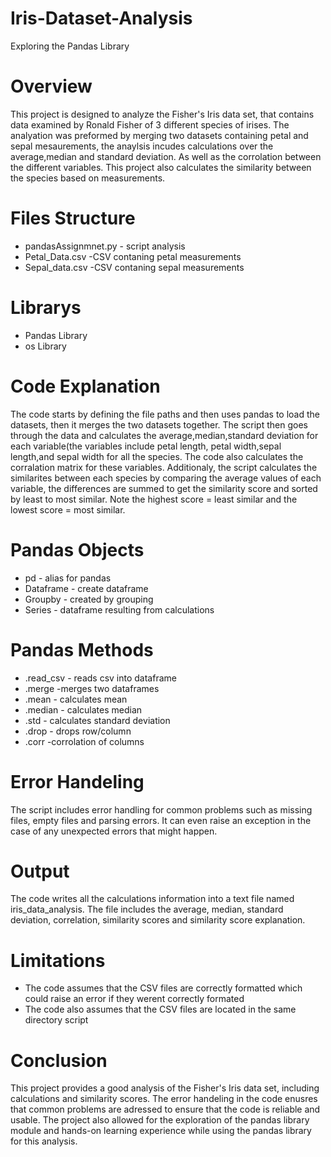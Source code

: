# Iris-Dataset-Analysis
Exploring the Pandas Library

# Overview
This project is designed to analyze the Fisher's Iris data set, that contains data examined by Ronald Fisher of 3 different species of irises. The analyation was preformed by merging two datasets containing petal and sepal mesaurements, the anaylsis incudes calculations over the average,median and standard deviation. As well as the corrolation between the different variables. This project also calculates the similarity between the species based on measurements. 

# Files Structure 
-  pandasAssignmnet.py - script analysis 
-  Petal_Data.csv -CSV contaning petal measurements 
-  Sepal_data.csv -CSV contaning sepal measurements

# Librarys 
- Pandas Library
- os Library

# Code Explanation 
The code starts by defining the file paths and then uses pandas to load the datasets, then it merges the two datasets together. The script then goes through the data and calculates the average,median,standard deviation for each variable(the variables include petal length, petal width,sepal length,and sepal width for all the species. The code also calculates the corralation matrix for these variables. Additionaly, the script calculates the similarites between each species by comparing the average values of each variable, the differences are summed to get the similarity score and sorted by least to most similar. Note the highest score = least similar and the lowest score = most similar. 

# Pandas Objects 
- pd - alias for pandas
- Dataframe - create dataframe
- Groupby -  created by grouping
- Series - dataframe resulting from calculations
  
# Pandas Methods 
- .read_csv - reads csv into dataframe
- .merge -merges two dataframes
- .mean - calculates mean 
- .median - calculates median 
- .std - calculates standard deviation 
- .drop - drops row/column
- .corr -corrolation of columns

# Error Handeling 
The script includes error handling for common problems such as missing files, empty files and parsing errors. It can even raise an exception in the case of any unexpected errors that might happen. 

# Output
The code writes all the calculations information into a text file named iris_data_analysis. The file includes the average, median, standard deviation, correlation, similarity scores and similarity score explanation. 

# Limitations 
- The code assumes that the CSV files are correctly formatted which could raise an error if they werent correctly formated
- The code also assumes that the CSV files are located in the same directory script

# Conclusion 
This project provides a good analysis of the Fisher's Iris data set, including calculations and similarity scores. The error handeling in the code enusres that common problems are adressed to ensure that the code is reliable and usable. The project also allowed for the exploration of the pandas library module and hands-on learning experience while using the pandas library for this analysis. 

  
